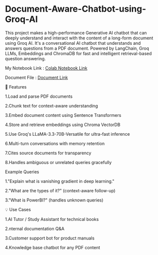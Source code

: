 # Document-Aware-Chatbot-using-Groq-AI
This project makes a high-performance Generative AI chatbot that can deeply understand and interact with the content of a long-form document using Groq AI.
It's a conversational AI chatbot that understands and answers questions from a PDF document. Powered by LangChain, Groq LLMs, Embeddings and ChromaDB for fast and intelligent retrieval-based question answering.

My Notebook Link : [Colab Notebook Link](https://colab.research.google.com/drive/1Qf_5XOYJC0zu44j8qdSlQlkh9wiUlT2A?usp=sharing)

Document File : [Document Link](https://d2l.ai/d2l-en.pdf)

🚀 Features

 1.Load and parse PDF documents
 
 2.Chunk text for context-aware understanding
 
 3.Embed document content using Sentence Transformers
 
 4.Store and retrieve embeddings using Chroma VectorDB
 
 5.Use Groq's LLaMA-3.3-70B-Versatile for ultra-fast inference
 
 6.Multi-turn conversations with memory retention
 
 7.Cites source documents for transparency
 
 8.Handles ambiguous or unrelated queries gracefully

 Example Queries
 
 1."Explain what is vanishing gradient in deep learning."
 
 2."What are the types of it?" (context-aware follow-up)
 
 3."What is PowerBI?" (handles unknown queries)


💡 Use Cases

1.AI Tutor / Study Assistant for technical books

2.nternal documentation Q&A

3.Customer support bot for product manuals

4.Knowledge base chatbot for any PDF content


